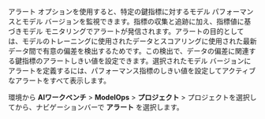 アラート オプションを使用すると、特定の鍵指標に対するモデル パフォーマンスとモデル バージョンを監視できます。指標の収集と追跡に加え、指標値に基づきモデル モニタリングでアラートが発信されます。アラートの目的としては、モデルのトレーニングに使用されたデータとスコアリングに使用された最新データ間で有意の偏差を検出するためです。この検出で、データの偏差に関連する鍵指標のアラートしきい値を設定できます。選択されたモデル バージョンにアラートを定義するには、パフォーマンス指標のしきい値を設定してアクティブなアラートをすべて表示します。

環境から **AIワークベンチ** > **ModelOps** > **プロジェクト** > プロジェクトを選択してから、ナビゲーションバーで **アラート** を選択します。


